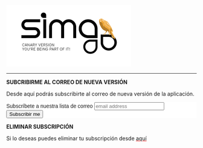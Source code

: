 ![](Images/es-ES_simacanaryversionbn.png)    

---  
  


**SUBCRIBIRME AL CORREO DE NUEVA VERSIÓN**  
  
Desde aquí podrás subscribirte al correo de nueva versión de la aplicación.  
  

  
<!-- Begin MailChimp Signup Form -->
<link href="//cdn-images.mailchimp.com/embedcode/horizontal-slim-10_7.css" rel="stylesheet" type="text/css">
<style type="text/css">
	#mc_embed_signup{background:#fff; clear:left; font:14px Helvetica,Arial,sans-serif; width:100%;}
	/* Add your own MailChimp form style overrides in your site stylesheet or in this style block.
	   We recommend moving this block and the preceding CSS link to the HEAD of your HTML file. */
</style>
<div id="mc_embed_signup">
<form action="http://eepurl.com/cZ0GTv" name="mc-embedded-subscribe-form" class="validate" target="_blank" novalidate>
    <div id="mc_embed_signup_scroll">
	<label for="mce-EMAIL">Subscríbete a nuestra lista de correo</label>
	<input type="email" value="" name="EMAIL" class="email" id="mce-EMAIL" placeholder="email address" required>
    <!-- real people should not fill this in and expect good things - do not remove this or risk form bot signups-->
    <div style="position: absolute; left: -5000px;" aria-hidden="true"><input type="text" name="b_c1efb7ce1b2722614c6928d75_7b239769db" tabindex="-1" value=""></div>
    <div class="clear"><input type="submit" value="Subscribir me" name="subscribe" id="mc-embedded-subscribe" class="button"></div>
    </div>
</form>
</div>

<!--End mc_embed_signup-->   
  
  
**ELIMINAR SUBSCRIPCIÓN**  
  
 Si lo deseas puedes eliminar tu subscripción  desde <a style="text-decoration-color:red; text-decoration-style: bold;" href="http://aidacanarias.us15.list-manage.com/unsubscribe?u=c1efb7ce1b2722614c6928d75&id=5fc007c379">aquí</a>
